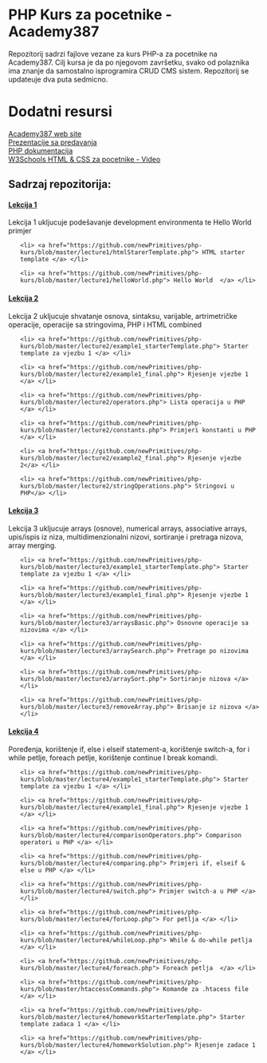 <h1>PHP Kurs za pocetnike - Academy387 </h1>
Repozitorij sadrzi fajlove vezane za kurs PHP-a za pocetnike na Academy387. Cilj kursa je da po njegovom završetku, svako od polaznika ima znanje da samostalno isprogramira CRUD CMS sistem. Repozitorij se updateuje dva puta sedmicno.

<h1>Dodatni resursi </h1>
<a href="http://www.academy387.com/program/php-kurs-za-pocetnike" target="_blank"> Academy387 web site </a> <br>
<a href="http://www.slideshare.net/NerminSehic/" target="_blank"> Prezentacije sa predavanja </a><br>
<a href="http://php.net/docs.php" target="_blank"> PHP dokumentacija </a><br>
<a href="http://www.w3schools.com/html/default.asp" target="_blank"> W3Schools </a>
<a href="https://www.youtube.com/watch?v=y3UH2gAhwPI" target="_blank"> HTML & CSS za pocetnike - Video </a>


<h2>Sadrzaj repozitorija: </h2>

<h4><a href="http://www.slideshare.net/NerminSehic/php-za-pocetnike-predavanje-1" target="_blank">Lekcija 1 </a></h4>

<p> Lekcija 1 ukljucuje podešavanje development environmenta te Hello World primjer </p>

<ul> 

	<li> <a href="https://github.com/newPrimitives/php-kurs/blob/master/lecture1/htmlStarerTemplate.php"> HTML starter template </a> </li>

	<li> <a href="https://github.com/newPrimitives/php-kurs/blob/master/lecture1/helloWorld.php"> Hello World  </a> </li>

</ul>

<h4><a href="http://www.slideshare.net/NerminSehic/php-za-pocetnike-predavanje-2" target="_blank">Lekcija 2 </a></h4>

<p>Lekcija 2 ukljucuje shvatanje osnova, sintaksu, varijable, artrimetričke operacije, operacije sa stringovima, PHP i HTML combined </p>

<ul> 

	<li> <a href="https://github.com/newPrimitives/php-kurs/blob/master/lecture2/example1_starterTemplate.php"> Starter template za vjezbu 1 </a> </li>

	<li> <a href="https://github.com/newPrimitives/php-kurs/blob/master/lecture2/example1_final.php"> Rjesenje vjezbe 1 </a> </li>

	<li> <a href="https://github.com/newPrimitives/php-kurs/blob/master/lecture2/operators.php"> Lista operacija u PHP </a> </li>

	<li> <a href="https://github.com/newPrimitives/php-kurs/blob/master/lecture2/constants.php"> Primjeri konstanti u PHP </a> </li>

	<li> <a href="https://github.com/newPrimitives/php-kurs/blob/master/lecture2/example2_final.php"> Rjesenje vjezbe 2</a> </li>

	<li> <a href="https://github.com/newPrimitives/php-kurs/blob/master/lecture2/stringOperations.php"> Stringovi u PHP</a> </li>

</ul>

<h4><a href="http://www.slideshare.net/NerminSehic/php-za-pocetnike-predavanje-3" target="_blank">Lekcija 3 </a></h4>

<p> Lekcija 3 ukljucuje arrays (osnove), numerical arrays, associative arrays, upis/ispis iz niza, multidimenzionalni nizovi, sortiranje i pretraga nizova, array merging.  </p>

<ul> 

	<li> <a href="https://github.com/newPrimitives/php-kurs/blob/master/lecture3/example1_starterTemplate.php"> Starter template za vjezbu 1 </a> </li>

	<li> <a href="https://github.com/newPrimitives/php-kurs/blob/master/lecture3/example1_final.php"> Rjesenje vjezbe 1 </a> </li>

	<li> <a href="https://github.com/newPrimitives/php-kurs/blob/master/lecture3/arraysBasic.php"> Osnovne operacije sa nizovima </a> </li>

	<li> <a href="https://github.com/newPrimitives/php-kurs/blob/master/lecture3/arraySearch.php"> Pretrage po nizovima </a> </li>

	<li> <a href="https://github.com/newPrimitives/php-kurs/blob/master/lecture3/arraySort.php"> Sortiranje nizova </a> </li>

	<li> <a href="https://github.com/newPrimitives/php-kurs/blob/master/lecture3/removeArray.php"> Brisanje iz nizova </a> </li>

</ul>

<h4><a href="http://www.slideshare.net/NerminSehic/php-za-pocetnike-predavanje-4" target="_blank">Lekcija 4 </a></h4>

<p> Poređenja, korištenje if, else i elseif statement-a, korištenje switch-a, for i while petlje, foreach petlje, korištenje continue I break komandi. </p>

<ul> 

	<li> <a href="https://github.com/newPrimitives/php-kurs/blob/master/lecture4/example1_starterTemplate.php"> Starter template za vjezbu 1 </a> </li>

	<li> <a href="https://github.com/newPrimitives/php-kurs/blob/master/lecture4/example1_final.php"> Rjesenje vjezbe 1 </a> </li>

	<li> <a href="https://github.com/newPrimitives/php-kurs/blob/master/lecture4/comparisonOperators.php"> Comparison operatori u PHP </a> </li>

	<li> <a href="https://github.com/newPrimitives/php-kurs/blob/master/lecture4/comparing.php"> Primjeri if, elseif & else u PHP </a> </li>

	<li> <a href="https://github.com/newPrimitives/php-kurs/blob/master/lecture4/switch.php"> Primjer switch-a u PHP </a> </li>

	<li> <a href="https://github.com/newPrimitives/php-kurs/blob/master/lecture4/forLoop.php"> For petlja </a> </li>

	<li> <a href="https://github.com/newPrimitives/php-kurs/blob/master/lecture4/whileLoop.php"> While & do-while petlja </a> </li>

	<li> <a href="https://github.com/newPrimitives/php-kurs/blob/master/lecture4/foreach.php"> Foreach petlja  </a> </li>

	<li> <a href="https://github.com/newPrimitives/php-kurs/blob/master/htaccessCommands.php"> Komande za .htacess file  </a> </li>

	<li> <a href="https://github.com/newPrimitives/php-kurs/blob/master/lecture4/homeworkStarterTemplate.php"> Starter template zadaca 1 </a> </li>

	<li> <a href="https://github.com/newPrimitives/php-kurs/blob/master/lecture4/homeworkSolution.php"> Rjesenje zadace 1 </a> </li>

</ul>

